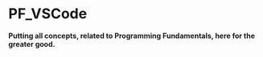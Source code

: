 # PF_VSCode
**Putting all concepts, related to Programming Fundamentals, here for the greater good.**
